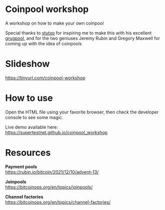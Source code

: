 # Coinpool workshop
A workshop on how to make your own coinpool

Special thanks to [stutxo](https://github.com/stutxo/) for inspiring me to make this with his excellent [grugpool](https://github.com/stutxo/op_ctv_payment_pool), and for the two geniuses Jeremy Rubin and Gregory Maxwell for coming up with the idea of coinpools

# Slideshow
https://tinyurl.com/coinpool-workshop

# How to use

Open the HTML file using your favorite browser, then check the developer console to see some magic.

Live demo available here:  
https://supertestnet.github.io/coinpool_workshop

# Resources
**Payment pools**  
https://rubin.io/bitcoin/2021/12/10/advent-13/

**Joinpools**  
https://bitcoinops.org/en/topics/joinpools/

**Channel factories**  
https://bitcoinops.org/en/topics/channel-factories/
